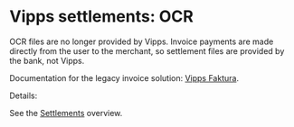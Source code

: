 # Vipps settlements: OCR

OCR files are no longer provided by Vipps.
Invoice payments are made directly from the user to the merchant, so settlement files
are provided by the bank, not Vipps.

Documentation for the legacy invoice solution: [Vipps Faktura](ocr/vipps-invoice-api-vipps-faktura.pdf).

Details: 

See the [Settlements](..) overview.
